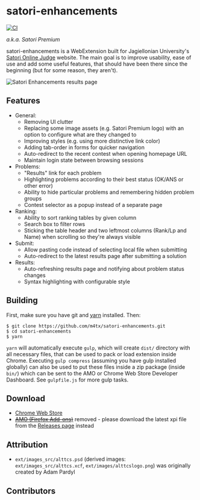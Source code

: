 # satori-enhancements

[![CI](https://github.com/m4tx/satori-enhancements/actions/workflows/ci.yml/badge.svg)](https://github.com/m4tx/satori-enhancements/actions/workflows/ci.yml)

_a.k.a. Satori Premium_

satori-enhancements is a WebExtension built for Jagiellonian University's
[Satori Online Judge](https://satori.tcs.uj.edu.pl) website. The main goal is
to improve usability, ease of use and add some useful features, that should
have been there since the beginning (but for some reason, they aren't).

![Satori Enhancements results page](screenshots/results.png)

## Features

-   General:
    -   Removing UI clutter
    -   Replacing some image assets (e.g. Satori Premium logo) with an option to configure what are they changed to
    -   Improving styles (e.g. using more distinctive link color)
    -   Adding tab-order in forms for quicker navigation
    -   Auto-redirect to the recent contest when opening homepage URL
    -   Maintain login state between browsing sessions
-   Problems:
    -   "Results" link for each problem
    -   Highlighting problems according to their best status (OK/ANS or other error)
    -   Ability to hide particular problems and remembering hidden problem groups
    -   Contest selector as a popup instead of a separate page
-   Ranking:
    -   Ability to sort ranking tables by given column
    -   Search box to filter rows
    -   Sticking the table header and two leftmost columns (Rank/Lp and Name) when scrolling so they're always visible
-   Submit:
    -   Allow pasting code instead of selecting local file when submitting
    -   Auto-redirect to the latest results page after submitting a solution
-   Results:
    -   Auto-refreshing results page and notifying about problem status changes
    -   Syntax highlighting with configurable style

## Building

First, make sure you have git and [yarn](https://yarnpkg.com/) installed. Then:

```
$ git clone https://github.com/m4tx/satori-enhancements.git
$ cd satori-enhancements
$ yarn
```

`yarn` will automatically execute `gulp`, which will create `dist/`
directory with all necessary files, that can be used to pack or load extension
inside Chrome. Executing `gulp compress` (assuming you have gulp installed
globally) can also be used to put these files inside a zip package (inside
`bin/`) which can be sent to the AMO or Chrome Web Store Developer Dashboard.
See `gulpfile.js` for more gulp tasks.

## Download

-   [Chrome Web Store](https://chrome.google.com/webstore/detail/satori-enhancements/oghiinfmhnkmfecckbpcoieaieobblog)
-   ~~[AMO (Firefox Add-ons)](https://addons.mozilla.org/firefox/addon/satori-enhancements/)~~ removed - please download the latest xpi file from the [Releases page](https://github.com/m4tx/satori-enhancements/releases) instead

## Attribution

-   `ext/images_src/alttcs.psd` (derived images: `ext/images_src/alttcs.xcf`, `ext/images/alttcslogo.png`) was originally created by Adam Pardyl

## Contributors

<!-- ALL-CONTRIBUTORS-LIST:START - Do not remove or modify this section -->
<!-- prettier-ignore-start -->
<!-- markdownlint-disable -->

<!-- markdownlint-restore -->
<!-- prettier-ignore-end -->

<!-- ALL-CONTRIBUTORS-LIST:END -->
